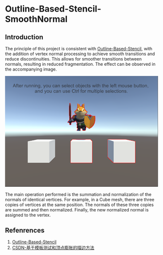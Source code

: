 # Outline-Based-Stencil-SmoothNormal

## Introduction

The principle of this project is consistent with [Outline-Based-Stencil](OutlineBasedStencil.md), with the addition of vertex normal processing to achieve smooth transitions and reduce discontinuities. This allows for smoother transitions between normals, resulting in reduced fragmentation. The effect can be observed in the accompanying image.

![result](/Imgs/Outlines/OutlineBasedStencil/result.png)

The main operation performed is the summation and normalization of the normals of identical vertices. For example, in a Cube mesh, there are three copies of vertices at the same position. The normals of these three copies are summed and then normalized. Finally, the new normalized normal is assigned to the vertex.

## Refenrences
1. [Outline-Based-Stencil](OutlineBasedStencil.md)
2. [CSDN-基于模板测试和顶点膨胀的描边方法](https://blog.csdn.net/m0_37602827/article/details/128721982)